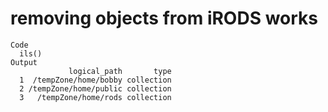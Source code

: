 # removing objects from iRODS works

    Code
      ils()
    Output
                 logical_path       type
      1  /tempZone/home/bobby collection
      2 /tempZone/home/public collection
      3   /tempZone/home/rods collection

